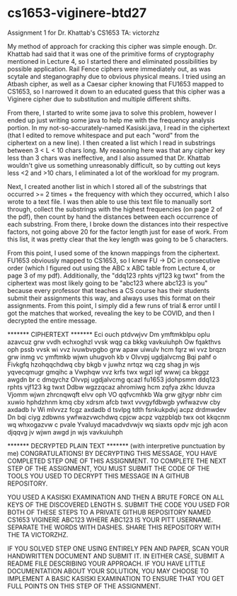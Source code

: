 # cs1653-viginere-btd27
Assignment 1 for Dr. Khattab's CS1653
TA: victorzhz

My method of approach for cracking this cipher was simple enough.  Dr. Khattab had said that it was one of the primitive forms of cryptography mentioned in Lecture 4, so I started there and eliminated possibilities by possible application.  Rail Fence ciphers were immediately out, as was scytale and steganography due to obvious physical means.  I tried using an Atbash cipher, as well as a Caesar cipher knowing that FU1653 mapped to CS1653, so I narrowed it down to an educated guess that this cipher was a Viginere cipher due to substitution and multiple different shifts.

From there, I started to write some java to solve this problem, however I ended up just writing some java to help me with the frequency analysis portion.  In my not-so-accurately-named Kasiski.java, I read in the ciphertext (that I edited to remove whitespace and put each "word" from the ciphertext on a new line).  I then created a list which I read in substrings between 3 < L < 10 chars long.  My reasoning here was that any cipher key less than 3 chars was ineffective, and I also assumed that Dr. Khattab wouldn't give us something unreasonably difficult, so by cutting out keys less <2 and >10 chars, I eliminated a lot of the workload for my program.

Next, I created another list in which I stored all of the substrings that occurred >= 2 times + the frequency with which they occurred, which I also wrote to a text file.  I was then able to use this text file to manually sort through, collect the substrings with the highest frequencies (on page 2 of the pdf), then count by hand the distances between each occurrence of each substring.  From there, I broke down the distances into their respective factors, not going above 20 for the factor length just for ease of work.  From this list, it was pretty clear that the key length was going to be 5 characters.

From this point, I used some of the known mappings from the ciphertext.  FU1653 obviously mapped to CS1653, so I knew FU -> DC in consecutive order (which I figured out using the ABC x ABC table from Lecture 4, or page 3 of my pdf).  Additionally, the "ddq123 rphts vjf123 kg twxt" from the ciphertext was most likely going to be "abc123 where abc123 is you" because every professor that teaches a CS course has their students submit their assignments this way, and always uses this format on their assignments.  From this point, I simply did a few runs of trial & error until I got the matches that worked, revealing the key to be COVID, and then I decrypted the entire message.

******* CIPHERTEXT *******
Eci ouch ptdvwjvv Dm ymftmkblpu oplu azavcuz grw vvdh echxoghzl vvsk wqg ca bkkg
vavkuiuhph Ow fqakthvs oph pssb vvsk wi vvz ivuwbvpgbo grw apaw uiwulv hcm
fqrz wi vvz brqzn grw inmg vc ymftmkb wjwn uhugvoh kb v Olvvpj ugdjalvcmg
Bqi pahf o Fivkgfq hzohqqchdwq cby bkgb v juwhz nrtqz wq czg shag jn
wjs yqvecqmugr gmqihc a Vwphqw vvz krfs twx wgzl iqf wwwj ca bkggz awgdn br c
dmqychz Olvvpj ugdjalvcmg qcazl fu1653 jdohpsmm ddq123 rphts vjf123 kg twxt
Ddbw wgzzqcaz ahromiwg hcm zqfya zkhc lduvza Vjomm wjwn zhrcnqwqft elvv oph VO qqfvcmhkb Wa grw gjtygr nbhr
cim xuwio hphdzhnm kmq cby xdrsm afcb twxt vvvgyfdbwgb ywfwazvw cby axdadb lv
Wi mlvvzz fcgz axdadb d tsvlpg tdth fsnkukpdvj acpz drdmwdev Dn bqi ciyg zdbwns
ywfwazvwchdwq cpjcw acpz vqzpblqb twx oot kkqcnm wq whxogazvw c pvale Yvaluyd
macadvdvwjv wq siaxts opdv mjc jgh acon djqqvg jv wjwn awgd jn wjs vavkuiuhph

******* DECRYPTED PLAIN TEXT ******* (with interpretive punctuation by me)
CONGRATULATIONS! BY DECRYPTING THIS MESSAGE, YOU HAVE COMPLETED STEP ONE OF THIS ASSIGNMENT.  TO COMPLETE THE NEXT STEP OF THE ASSIGNMENT, YOU MUST SUBMIT THE CODE OF THE TOOLS YOU USED TO DECRYPT THIS MESSAGE IN A GITHUB REPOSITORY.

YOU USED A KASISKI EXAMINATION AND THEN A BRUTE FORCE ON ALL KEYS OF THE DISCOVERED LENGTH S.  SUBMIT THE CODE YOU USED FOR BOTH OF THESE STEPS TO A PRIVATE GITHUB REPOSITORY NAMED CS1653 VIGINERE ABC123 WHERE ABC123 IS YOUR PITT USERNAME.  SEPARATE THE WORDS WITH DASHES.  SHARE THIS REPOSITORY WITH THE TA VICTORZHZ.  

IF YOU SOLVED STEP ONE USING ENTIRELY PEN AND PAPER, SCAN YOUR HANDWRITTEN DOCUMENT AND SUBMIT IT.  IN EITHER CASE, SUBMIT A README FILE DESCRIBING YOUR APPROACH.  IF YOU HAVE LITTLE DOCUMENTATION ABOUT YOUR SOLUTION, YOU MAY CHOOSE TO IMPLEMENT A BASIC KASISKI EXAMINATION TO ENSURE THAT YOU GET FULL POINTS ON THIS STEP OF THE ASSIGNMENT.
